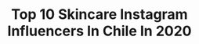 ---
title: Top 10 Skincare Instagram Influencers In Chile In 2020
description: >-
  Find top skincare Instagram influencers in Chile in 2020. Most popular hashtags: #chile #makeup #love #summer.
platform: Instagram
profiles:
  - username: "nicoledegiorgis"
    fullname: >-
      ➖Nico DGR➖Maquillaje➖Peinados➖
    location: "Chile"
    followers: 99329
    engagement: 329
    commentsToLikes: 0.046011
    avatar: "https://scontent-lht6-1.cdninstagram.com/v/t51.2885-19/s320x320/60789295_2496313360388144_517122424739725312_n.jpg?_nc_ht=scontent-lht6-1.cdninstagram.com&_nc_ohc=EoCwUyrmMDIAX8bKOw8&oh=86c74b34b76404286070eddc523cc7eb&oe=5EBAAB4A"
    verified: false
    hashtags: "#novias, #since2011, #weddingmode, #santiselmandegiorgis"
  - username: "geekandchic"
    fullname: >-
      Geek and chic
    location: "Chile"
    followers: 28669
    engagement: 226
    commentsToLikes: 0.088302
    avatar: "https://scontent-lht6-1.cdninstagram.com/v/t51.2885-19/s320x320/80426500_508222749813434_2888430996221329408_n.jpg?_nc_ht=scontent-lht6-1.cdninstagram.com&_nc_ohc=HyvnAViOHrMAX9QZYv7&oh=040d8d3bc238d3d0421bb75247e4c4ba&oe=5EB8C186"
    verified: false
    hashtags: "#piesbonitos, #mott, #urinariofemenino, #maquillaje"
  - username: "mrslana.banana"
    fullname: >-
      ✿𝑪𝒂𝒕𝒂𝒍𝒊𝒏𝒂✿
    location: "Chile"
    followers: 5018
    engagement: 607
    commentsToLikes: 0.114235
    avatar: "https://scontent-ssn1-1.cdninstagram.com/v/t51.2885-19/s320x320/84670801_2565237733796227_4886938768642146304_n.jpg?_nc_ht=scontent-ssn1-1.cdninstagram.com&_nc_ohc=pE7HVogThegAX_wnARf&oh=abe1bdb223dc94d3595800957fb70891&oe=5EA45802"
    verified: false
    hashtags: "#muainspo, #life, #couplegoals, #caracterizacion"
  - username: "camila_marchantf"
    fullname: >-
      cami marchant 🌼
    location: "Chile"
    followers: 14624
    engagement: 519
    commentsToLikes: 0.006265
    avatar: "https://scontent-ams4-1.cdninstagram.com/v/t51.2885-19/s320x320/75601620_3107134492638712_6947202389753462784_n.jpg?_nc_ht=scontent-ams4-1.cdninstagram.com&_nc_ohc=v2RYqNgxdwIAX8Cgm68&oh=b694891e44c7008b6c3be2b358797cbf&oe=5EAC05E4"
    verified: false
    hashtags: "#sibilia, #buenlunes, #entrenamiento, #elite"
  - username: "valerialunacs"
    fullname: >-
      Valeria Luna
    location: "Chile"
    followers: 39556
    engagement: 583
    commentsToLikes: 0.022943
    avatar: "https://scontent-ams4-1.cdninstagram.com/v/t51.2885-19/s320x320/71697278_506579033401699_3566161304928387072_n.jpg?_nc_ht=scontent-ams4-1.cdninstagram.com&_nc_ohc=7D9Fm6gazOYAX8GXFqM&oh=c9037beb818697850d6ac99290fc5572&oe=5EB9FF41"
    verified: false
    hashtags: "#alcineconlasamikas, #todoesmejorfrito, #tbt, #freedom"
  - username: "bambi_juju"
    fullname: >-
      Jürgen Preüss ✨
    location: "Chile"
    followers: 2763
    engagement: 1176
    commentsToLikes: 0.069144
    avatar: "https://scontent-amt2-1.cdninstagram.com/v/t51.2885-19/s320x320/40676066_299357607517304_218919284850556928_n.jpg?_nc_ht=scontent-amt2-1.cdninstagram.com&_nc_ohc=vofOFrR1PiUAX8LYzg8&oh=de97add92bac3e7b3eb2109e4eefcea7&oe=5EB64E73"
    verified: false
    hashtags: "#nudes, #coronavirusmemes, #ulzzangboy, #classyvision"
  - username: "romiiventura"
    fullname: >-
      Romina Constanza Ventura
    location: "Chile"
    followers: 23767
    engagement: 1033
    commentsToLikes: 0.074815
    avatar: "https://scontent-ams4-1.cdninstagram.com/v/t51.2885-19/s320x320/75305430_755950278255694_8435284849874436096_n.jpg?_nc_ht=scontent-ams4-1.cdninstagram.com&_nc_ohc=R5Zfbon2IgMAX-qgxx6&oh=d5f0752c70314970a52e5e46847130cb&oe=5E832E5C"
    verified: false
    hashtags: "#newyork, #amor, #chilenosporelmundo, #clasesonline"
  - username: "nanrodriguez.cl"
    fullname: >-
      Nan Rodríguez
    location: "Chile"
    followers: 25858
    engagement: 807
    commentsToLikes: 0.102136
    avatar: "https://scontent-amt2-1.cdninstagram.com/v/t51.2885-19/s320x320/74871087_554381945323255_3450992036059021312_n.jpg?_nc_ht=scontent-amt2-1.cdninstagram.com&_nc_ohc=lXnpXlZDkTAAX9JDwy4&oh=a967042efe1d7f0282d66b4ffd72d41c&oe=5EBAE8C8"
    verified: false
    hashtags: "#studioghubli, #31daysofhalloweenmakeup, #makeuplifestyle, #muasfam"
  - username: "basmanicx"
    fullname: >-
      𝕬𝖓𝖓𝖆 𝕭𝖆𝖑𝖒𝖆𝖓𝖎𝖈𝖆
    location: "Chile"
    followers: 26628
    engagement: 864
    commentsToLikes: 0.027802
    avatar: "https://scontent-ams4-1.cdninstagram.com/v/t51.2885-19/s320x320/90094172_200807754349281_5789250293032026112_n.jpg?_nc_ht=scontent-ams4-1.cdninstagram.com&_nc_ohc=MFvieFhlqfUAX_BJq1s&oh=de9c66f5db5959a64dc283bef008d00f&oe=5EB7C422"
    verified: false
    hashtags: "#lgbt, #performance, #yoapruebo, #apocalypsenow"
  - username: "javieramolc"
    fullname: >-
      Javiera Molina
    location: "Chile"
    followers: 5970
    engagement: 826
    commentsToLikes: 0.079170
    avatar: "https://scontent-ams4-1.cdninstagram.com/v/t51.2885-19/s320x320/69045441_2742464252451484_7675070385737433088_n.jpg?_nc_ht=scontent-ams4-1.cdninstagram.com&_nc_ohc=fob8ngQIfUcAX8x08VY&oh=9f1efd312cc8f9b25b05ff5ee0010dd2&oe=5EB9111A"
    verified: false
    hashtags: "#cubotoy, #latinoamerica, #santiagodechile, #atacama"
---